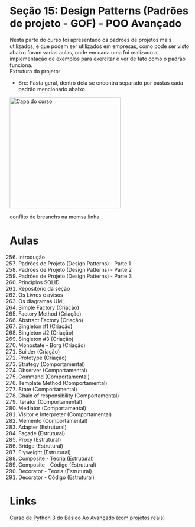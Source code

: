 # Seção 15: Design Patterns (Padrões de projeto - GOF) - POO Avançado
Nesta parte do curso foi apresentado os padrões de projetos mais utilizados, e que podem ser utilizados em empresas, como pode ser visto abaixo foram varias aulas, onde em cada uma foi realizado a implementação de exemplos para exercitar e ver de fato como o padrão funciona.<br>
Extrutura do projeto:<br>
 - Src: Pasta geral, dentro dela se encontra separado por pastas cada padrão mencionado abaixo.<br>
<img src="https://img-c.udemycdn.com/course/240x135/2411816_3802_4.jpg" width="300" title="Capa do curso">

conflito de breanchs
na memsa
linha

# Aulas
256. Introdução<br>
257. Padrões de Projeto (Design Patterns) - Parte 1<br>
258. Padrões de Projeto (Design Patterns) - Parte 2<br>
259. Padrões de Projeto (Design Patterns) - Parte 3<br>
260. Princípios SOLID<br>
261. Repositório da seção<br>
262. Os Livros e avisos<br>
263. Os diagramas UML<br>
264. Simple Factory (Criação)<br>
265. Factory Method (Criação)<br>
266. Abstract Factory (Criação)<br>
267. Singleton #1 (Criação)<br>
268. Singleton #2 (Criação)<br>
269. Singleton #3 (Criação)<br>
270. Monostate - Borg (Criação)<br>
271. Builder (Criação)<br>
272. Prototype (Criação)<br>
273. Strategy (Comportamental)<br>
274. Observer (Comportamental)<br>
275. Command (Comportamental)<br>
276. Template Method (Comportamental)<br>
277. State (Comportamental)<br>
278. Chain of responsibility (Comportamental)<br>
279. Iterator (Comportamental)<br>
280. Mediator (Comportamental)<br>
281. Visitor e Interpreter (Comportamental)<br>
282. Memento (Comportamental)<br>
283. Adapter (Estrutural)<br>
284. Façade (Estrutural)<br>
285. Proxy (Estrutural)<br>
286. Bridge (Estrutural)<br>
287. Flyweight (Estrutural)<br>
288. Composite - Teoria (Estrutural)<br>
289. Composite - Código (Estrutural)<br>
290. Decorator - Teoria (Estrutural)<br>
291. Decorator - Código (Estrutural)<br>


# Links
[Curso de Python 3 do Básico Ao Avançado (com projetos reais)](https://www.udemy.com/course/python-3-do-zero-ao-avancado/)
